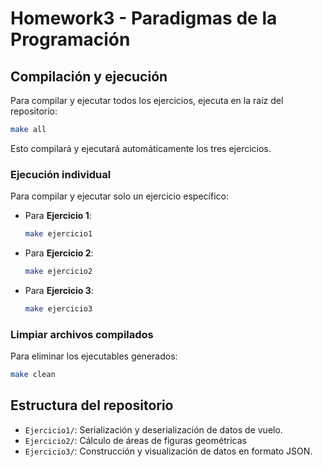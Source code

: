 # Homework3 - Paradigmas de la Programación

## Compilación y ejecución

Para compilar y ejecutar todos los ejercicios, ejecuta en la raíz del repositorio:

```sh
make all
```

Esto compilará y ejecutará automáticamente los tres ejercicios.

### Ejecución individual

Para compilar y ejecutar solo un ejercicio específico:

- Para **Ejercicio 1**:
  ```sh
  make ejercicio1
  ```
- Para **Ejercicio 2**:
  ```sh
  make ejercicio2
  ```
- Para **Ejercicio 3**:
  ```sh
  make ejercicio3
  ```

### Limpiar archivos compilados

Para eliminar los ejecutables generados:

```sh
make clean
```

## Estructura del repositorio

- `Ejercicio1/`: Serialización y deserialización de datos de vuelo.
- `Ejercicio2/`: Cálculo de áreas de figuras geométricas
- `Ejercicio3/`: Construcción y visualización de datos en formato JSON.

